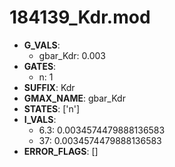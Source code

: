 # 184139_Kdr.mod

- **G_VALS**:
  - gbar_Kdr: 0.003
- **GATES**:
  - n: 1
- **SUFFIX**: Kdr
- **GMAX_NAME**: gbar_Kdr
- **STATES**: ['n']
- **I_VALS**:
  - 6.3: 0.0034574479888136583
  - 37: 0.0034574479888136583
- **ERROR_FLAGS**: []
